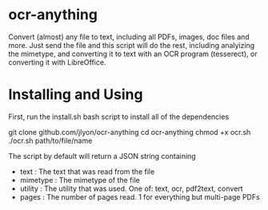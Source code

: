 ocr-anything
============

Convert (almost) any file to text, including all PDFs, images, doc files and more. 
Just send the file and this script will do the rest, including analyizing the mimetype,
and converting it to text with an OCR program (tesserect), or converting it with 
LibreOffice.


Installing and Using
====================
First, run the install.sh bash script to install all of the dependencies

git clone github.com/jlyon/ocr-anything
cd ocr-anything
chmod +x ocr.sh
./ocr.sh path/to/file/name

The script by default will return a JSON string containing
 - text : The text that was read from the file
 - mimetype : The mimetype of the file
 - utility : The utility that was used. One of: text, ocr, pdf2text, convert
 - pages : The number of pages read. 1 for everything but multi-page PDFs

